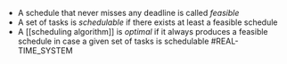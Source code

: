 * A schedule that never misses any deadline is called *feasible*
* A set of tasks is *schedulable* if there exists at least a feasible schedule
* A [[scheduling algorithm]] is *optimal* if it always produces a feasible schedule in case a given set of tasks is schedulable 
#REAL-TIME_SYSTEM 
